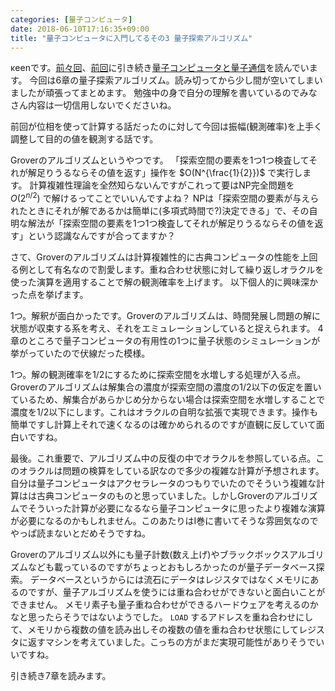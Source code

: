 ```yaml
---
categories: [量子コンピュータ]
date: 2018-06-10T17:16:35+09:00
title: "量子コンピュータに入門してるその3 量子探索アルゴリズム"
---
```

κeenです。[前々回](https://keens.github.io/blog/2018/05/01/ryoushikonpyu_taninyuumonshiteru/)、[前回](https://keens.github.io/blog/2018/05/18/ryoushikonpyu_taninyuumonshiterusono2_ryoushifu_riehenkan/)に引き続き[量子コンピュータと量子通信](https://www.amazon.co.jp/dp/4274200086)を読んでいます。
今回は6章の量子探索アルゴリズム。読み切ってから少し間が空いてしまいましたが頑張ってまとめます。
勉強中の身で自分の理解を書いているのでみなさん内容は一切信用しないでくださいね。

<!--more-->

前回が位相を使って計算する話だったのに対して今回は振幅(観測確率)を上手く調整して目的の値を観測する話です。

Groverのアルゴリズムというやつです。
「探索空間の要素を1つ1つ検査してそれが解足りうるならその値を返す」操作を $O(N^{\frac{1}{2}})$ で実行します。
計算複雑性理論を全然知らないんですがこれって要はNP完全問題を $O(2^{n/2})$ で解けるってことでいいんですよね？
NPは「探索空間の要素が与えられたときにそれが解であるかは簡単に(多項式時間で?)決定できる」で、その自明な解法が「探索空間の要素を1つ1つ検査してそれが解足りうるならその値を返す」という認識なんですが合ってますか？

さて、Groverのアルゴリズムは計算複雑性的に古典コンピュータの性能を上回る例として有名なので割愛します。重ね合わせ状態に対して繰り返しオラクルを使った演算を適用することで解の観測確率を上げます。
以下個人的に興味深かった点を挙げます。

1つ。解釈が面白かったです。Groverのアルゴリズムは、時間発展し問題の解に状態が収束する系を考え、それをエミュレーションしていると捉えられます。
4章のところで量子コンピュータの有用性の1つに量子状態のシミュレーションが挙がっていたので伏線だった模様。

1つ。解の観測確率を1/2にするために探索空間を水増しする処理が入る点。Groverのアルゴリズムは解集合の濃度が探索空間の濃度の1/2以下の仮定を置いているため、解集合があらかじめ分からない場合は探索空間を水増しすることで濃度を1/2以下にします。これはオラクルの自明な拡張で実現できます。操作も簡単ですし計算上それで速くなるのは確かめられるのですが直観に反していて面白いですね。

最後。これ重要で、アルゴリズム中の反復の中でオラクルを参照している点。このオラクルは問題の検算をしている訳なので多少の複雑な計算が予想されます。自分は量子コンピュータはアクセラレータのつもりでいたのでそういう複雑な計算はは古典コンピュータのものと思っていました。しかしGroverのアルゴリズムでそういった計算が必要になるなら量子コンピュータに思ったより複雑な演算が必要になるのかもしれません。このあたりはI巻に書いてそうな雰囲気なのでやっぱ読まないとだめそうですね。


Groverのアルゴリズム以外にも量子計数(数え上げ)やブラックボックスアルゴリズムなども載っているのですがちょっとおもしろかったのが量子データベース探索。
データベースというからには流石にデータはレジスタではなくメモリにあるのですが、量子アルゴリズムを使うには重ね合わせができないと面白いことができません。
メモリ素子も量子重ね合わせができるハードウェアを考えるのかなと思ったらそうではないようでした。 `LOAD` するアドレスを重ね合わせにして、メモリから複数の値を読み出しその複数の値を重ね合わせ状態にしてレジスタに返すマシンを考えていました。こっちの方がまだ実現可能性がありそうでいいですね。

引き続き7章を読みます。

